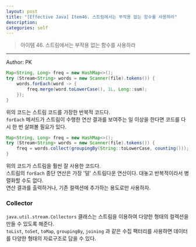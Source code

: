 ```yaml
---
layout: post
title: "[Effective Java] Item46. 스트림에서는 부작용 없는 함수를 사용하라"
description: 
categories: self
---
```


> 아이템 46. 스트림에서는 부작용 없는 함수를 사용하라

-----

Author: PK

```java
Map<String, Long> freq = new HashMap<>();
try (Stream<String> words = new Scanner(file).tokens()) {
    words.forEach(word -> {
        freq.merge(word.toLowerCase(), 1L, Long::sum);
    });
}
```
위의 코드는 스트림 코드를 가장한 반복적 코드다.<br>
`forEach` 메서드가 스트림이 수행한 연산 결과를 보여주는 일 이상을 한다면 코드를 다시 한 번 살펴볼 필요가 있다.
```java
Map<String, Long> freq = new HashMap<>();
try (Stream<String> words = new Scanner(file).tokens()) {
    freq = words.collect(groupingBy(String::toLowerCase, counting()));
}
```
위의 코드가 스트림을 훨씬 잘 사용한 코드다.<br>
스트림의 `forEach` 종단 연산은 가장 '덜' 스트림다운 연산이다. 대놓고 반복적이라서 병렬화할 수도 없다.<br>
연산 결과를 출력하거나, 기존 컬렉션에 추가하는 용도로만 사용하자.

### Collector
`java.util.stream.Collectors` 클래스는 스트림을 이용하여 다양한 형태의 컬렉션을 만들 수 있도록 해준다.<br>
`toList`, `toSet`, `toMap`, `groupingBy`, `joining` 과 같은 수집 팩터리를 사용하면 데이터를 다양한 형태의 자료구조로 담을 수 있다.
